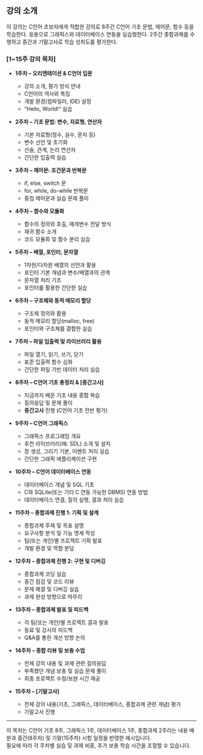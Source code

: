 ## 강의 소개
이 강의는 C언어 초보자에게 적합한 강의로 8주간 C언어 기초 문법, 제어문, 함수 등을 학습한다. 응용으로 그래픽스와 데이터베이스 연동을 실습했한다. 2주간 종합과제를 수행하고 중간과 기말고사로 학습 성취도를 평가한다.

### **[1~15주 강의 목차]**

- **1주차 – 오리엔테이션 & C언어 입문**  
  - 강의 소개, 평가 방식 안내  
  - C언어의 역사와 특징  
  - 개발 환경(컴파일러, IDE) 설정  
  - “Hello, World!” 실습

- **2주차 – 기초 문법: 변수, 자료형, 연산자**  
  - 기본 자료형(정수, 실수, 문자 등)  
  - 변수 선언 및 초기화  
  - 산술, 관계, 논리 연산자  
  - 간단한 입출력 실습

- **3주차 – 제어문: 조건문과 반복문**  
  - if, else, switch 문  
  - for, while, do-while 반복문  
  - 중첩 제어문과 실습 문제 풀이

- **4주차 – 함수와 모듈화**  
  - 함수의 정의와 호출, 매개변수 전달 방식  
  - 재귀 함수 소개  
  - 코드 모듈화 및 함수 분리 실습

- **5주차 – 배열, 포인터, 문자열**  
  - 1차원/다차원 배열의 선언과 활용  
  - 포인터 기본 개념과 변수/배열과의 관계  
  - 문자열 처리 기초  
  - 포인터를 활용한 간단한 실습

- **6주차 – 구조체와 동적 메모리 할당**  
  - 구조체 정의와 활용  
  - 동적 메모리 할당(malloc, free)  
  - 포인터와 구조체를 결합한 실습

- **7주차 – 파일 입출력 및 라이브러리 활용**  
  - 파일 열기, 읽기, 쓰기, 닫기  
  - 표준 입출력 함수 심화  
  - 간단한 파일 기반 데이터 처리 실습

- **8주차 – C언어 기초 총정리 & **[중간고사]****  
  - 지금까지 배운 기초 내용 종합 복습  
  - 질의응답 및 문제 풀이  
  - **중간고사** 진행 (C언어 기초 전반 평가)

- **9주차 – C언어 그래픽스**  
  - 그래픽스 프로그래밍 개요  
  - 추천 라이브러리(예: SDL) 소개 및 설치  
  - 창 생성, 그리기 기본, 이벤트 처리 실습  
  - 간단한 그래픽 애플리케이션 구현

- **10주차 – C언어 데이터베이스 연동**  
  - 데이터베이스 개념 및 SQL 기초  
  - C와 SQLite(또는 기타 C 연동 가능한 DBMS) 연동 방법  
  - 데이터베이스 연결, 질의 실행, 결과 처리 실습

- **11주차 – 종합과제 진행 1: 기획 및 설계**  
  - 종합과제 주제 및 목표 설명  
  - 요구사항 분석 및 기능 명세 작성  
  - 팀(또는 개인)별 프로젝트 기획 발표  
  - 개발 환경 및 역할 분담

- **12주차 – 종합과제 진행 2: 구현 및 디버깅**  
  - 종합과제 코딩 실습  
  - 중간 점검 및 코드 리뷰  
  - 문제 해결 및 디버깅 실습  
  - 과제 완성 방향으로 마무리

- **13주차 – 종합과제 발표 및 피드백**  
  - 각 팀(또는 개인)별 프로젝트 결과 발표  
  - 동료 및 강사의 피드백  
  - Q&A를 통한 개선 방향 논의

- **14주차 – 종합 리뷰 및 보충 수업**  
  - 전체 강의 내용 및 과제 관련 질의응답  
  - 부족했던 개념 보충 및 실습 문제 풀이  
  - 최종 프로젝트 수정/보완 시간 제공

- **15주차 – **[기말고사]****  
  - 전체 강의 내용(기초, 그래픽스, 데이터베이스, 종합과제 관련 개념) 평가  
  - 기말고사 진행

---

이 목차는 C언어 기초 8주, 그래픽스 1주, 데이터베이스 1주, 종합과제 2주라는 내용 배분과 중간(8주차) 및 기말(15주차) 시험 일정을 반영한 예시입니다.  
필요에 따라 각 주차별 실습 및 과제 비중, 추가 보충 학습 시간을 조절할 수 있습니다.

